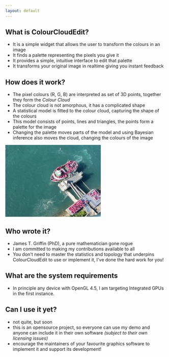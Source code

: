 ```yaml
---
layout: default
---
```


## What is ColourCloudEdit?

- It is a simple widget that allows the user to transform the colours in an image
- It finds a palette representing the pixels you give it
- It provides a simple, intuitive interface to edit that palette 
- It transforms your original image in realtime giving you instant feedback

<div class="flexbox">
<div class="flex2 justify" markdown="1">
  
## How does it work?

- The pixel colours (R, G, B) are interpreted as set of 3D points, together they form the *Colour Cloud*
- The colour cloud is not amorphous, it has a complicated shape
- A statistical model is fitted to the colour cloud, capturing the shape of the colours
- This model consists of points, lines and triangles, the points form a palette for the image
- Changing the palette moves parts of the model and using Bayesian inference also moves the cloud, changing the colours of the image

</div>
<div class="flex1"><img width="300px" alt="Picture of a boat about to set off to Niagara Falls" src="assets/images/niagara.jpg"></div>
</div>

## Who wrote it?

- James T. Griffin (PhD), a pure mathematician gone rogue
- I am committed to making my contributions available to all
- You don't need to master the statistics and topology that underpins ColourCloudEdit to use or implement it, I've done the hard work for you!

## What are the system requirements

- In principle any device with OpenGL 4.5, I am targeting Integrated GPUs in the first instance.

## Can I use it yet?

- not quite, but soon
- this is an opensource project, so everyone can use my demo and anyone can include it in their own software _(subject to their own licensing issues)_
- encourage the maintainers of your favourite graphics software to implement it and support its development!
